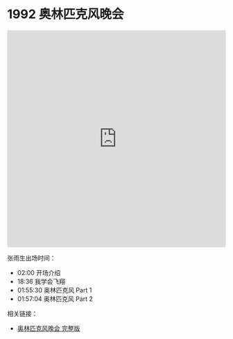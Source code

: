 # 1992 奥林匹克风晚会

<iframe src="https://player.bilibili.com/player.html?isOutside=true&aid=976228487&bvid=BV1Y44y1v7eE&cid=427052937&p=1&high_quality=1&danmaku=0&autoplay=0" allowfullscreen="allowfullscreen" width="100%" height="500" scrolling="no" frameborder="0" sandbox="allow-top-navigation allow-same-origin allow-forms allow-scripts"></iframe>

张雨生出场时间：

-   02:00 开场介绍
-   18:36 我学会飞翔
-   01:55:30 奥林匹克风 Part 1
-   01:57:04 奥林匹克风 Part 2

相关链接：

-   [奥林匹克风晚会 完整版](https://www.bilibili.com/video/BV1Y44y1v7eE/)
